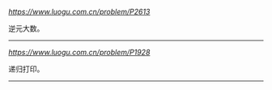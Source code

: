 *https://www.luogu.com.cn/problem/P2613*

逆元大数。

---

*https://www.luogu.com.cn/problem/P1928*

递归打印。

---
